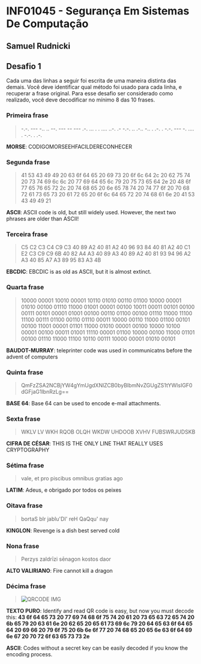 # INF01045 - Segurança Em Sistemas De Computação

## Samuel Rudnicki

## Desafio 1

Cada uma das linhas a seguir foi escrita de uma maneira distinta das demais. Você deve
identificar qual método foi usado para cada linha, e recuperar a frase original. Para esse
desafio ser considerado como realizado, você deve decodificar no mínimo 8 das 10
frases.

### Primeira frase

>-.-. --- -.. .. --. --- -- --- .-. ... . . .... ..-. .-
-.-. .. .-.. -.. . .-. . -.-. --- -. .... . -.-. . .-.

**MORSE**: CODIGOMORSEEHFACILDERECONHECER

### Segunda frase

>41 53 43 49 49 20 63 6f 64 65 20 69 73 20 6f 6c 64 2c 20 62
75 74 20 73 74 69 6c 6c 20 77 69 64 65 6c 79 20 75 73 65 64
2e 20 48 6f 77 65 76 65 72 2c 20 74 68 65 20 6e 65 78 74 20
74 77 6f 20 70 68 72 61 73 65 73 20 61 72 65 20 6f 6c 64 65
72 20 74 68 61 6e 20 41 53 43 49 49 21

**ASCII**: ASCII code is old, but still widely used. However, the next two phrases are older than ASCII!

### Terceira frase

> C5 C2 C3 C4 C9 C3 40 89 A2 40 81 A2 40 96 93 84 40 81 A2 40
C1 E2 C3 C9 C9 6B 40 82 A4 A3 40 89 A3 40 89 A2 40 81 93 94
96 A2 A3 40 85 A7 A3 89 95 83 A3 4B

**EBCDIC**: EBCDIC is as old as ASCII, but it is almost extinct.

### Quarta frase

>10000 00001 10010 00001 10110 01010 00110 01100 10000 00001
01010 00100 01110 11000 01001 00001 00100 10011 00011 00101
00100 00111 00101 00001 01001 00100 00110 01100 00100 01110
11000 11100 11100 00111 01100 00110 01110 00011 10000 00110
11000 01100 00101 00100 11001 00001 01101 11000 01010 00001
00100 10000 10100 00001 00100 00011 01001 11110 00001 01100
10000 00100 11000 01101 00100 01110 11000 11100 10110 00111
10000 00001 01010 00101

**BAUDOT-MURRAY**: teleprinter code was used in communicatns before the advent of computers

### Quinta frase

>QmFzZSA2NCBjYW4gYmUgdXNlZCB0byBlbmNvZGUgZS1tYWlsIGF0dGFjaG1lbnRzLg==

**BASE 64**: Base 64 can be used to encode e-mail attachments.

### Sexta frase

>WKLV LV WKH RQOB OLQH WKDW UHDOOB XVHV FUBSWRJUDSKB

**CIFRA DE CÉSAR**: THIS IS THE ONLY LINE THAT REALLY USES CRYPTOGRAPHY

### Sétima frase

>vale, et pro piscibus omnibus gratias ago

**LATIM**: Adeus, e obrigado por todos os peixes

### Oitava frase

>bortaS bIr jablu'DI' reH QaQqu' nay

**KINGLON**: Revenge is a dish best served cold

### Nona frase

>Perzys zaldrīzi sēnagon kostos daor

**ALTO VALIRIANO**: Fire cannot kill a dragon

### Décima frase

>![QRCODE IMG](https://i.imgur.com/fg6J12N.png)

**TEXTO PURO**: Identify and read QR code is easy, but now you must decode this: **43 6f 64 65 73 20 77 69 74 68 6f 75 74 20 61 20 73 65 63 72 65 74 20 6b 65 79 20 63 61 6e 20 62 65 20 65 61 73 69 6c 79 20 64 65 63 6f 64 65 64 20 69 66 20 79 6f 75 20 6b 6e 6f 77 20 74 68 65 20 65 6e 63 6f 64 69 6e 67 20 70 72 6f 63 65 73 73 2e**

**ASCII**: Codes without a secret key can be easily decoded if you know the encoding process.
